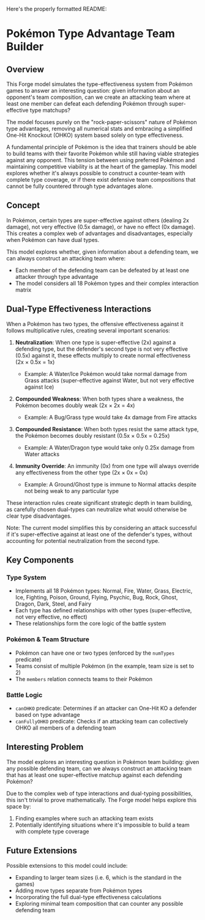 Here's the properly formatted README:

# Pokémon Type Advantage Team Builder

## Overview

This Forge model simulates the type-effectiveness system from Pokémon games to answer an interesting question: given information about an opponent's team composition, can we create an attacking team where at least one member can defeat each defending Pokémon through super-effective type matchups?

The model focuses purely on the "rock-paper-scissors" nature of Pokémon type advantages, removing all numerical stats and embracing a simplified One-Hit Knockout (OHKO) system based solely on type effectiveness.

A fundamental principle of Pokémon is the idea that trainers should be able to build teams with their favorite Pokémon while still having viable strategies against any opponent. This tension between using preferred Pokémon and maintaining competitive viability is at the heart of the gameplay. This model explores whether it's always possible to construct a counter-team with complete type coverage, or if there exist defensive team compositions that cannot be fully countered through type advantages alone.

## Concept

In Pokémon, certain types are super-effective against others (dealing 2x damage), not very effective (0.5x damage), or have no effect (0x damage). This creates a complex web of advantages and disadvantages, especially when Pokémon can have dual types.

This model explores whether, given information about a defending team, we can always construct an attacking team where:
- Each member of the defending team can be defeated by at least one attacker through type advantage
- The model considers all 18 Pokémon types and their complex interaction matrix

## Dual-Type Effectiveness Interactions

When a Pokémon has two types, the offensive effectiveness against it follows multiplicative rules, creating several important scenarios:

1. **Neutralization**: When one type is super-effective (2x) against a defending type, but the defender's second type is not very effective (0.5x) against it, these effects multiply to create normal effectiveness (2x × 0.5x = 1x)
   - Example: A Water/Ice Pokémon would take normal damage from Grass attacks (super-effective against Water, but not very effective against Ice)

2. **Compounded Weakness**: When both types share a weakness, the Pokémon becomes doubly weak (2x × 2x = 4x)
   - Example: A Bug/Grass type would take 4x damage from Fire attacks

3. **Compounded Resistance**: When both types resist the same attack type, the Pokémon becomes doubly resistant (0.5x × 0.5x = 0.25x)
   - Example: A Water/Dragon type would take only 0.25x damage from Water attacks

4. **Immunity Override**: An immunity (0x) from one type will always override any effectiveness from the other type (2x × 0x = 0x)
   - Example: A Ground/Ghost type is immune to Normal attacks despite not being weak to any particular type

These interaction rules create significant strategic depth in team building, as carefully chosen dual-types can neutralize what would otherwise be clear type disadvantages.

Note: The current model simplifies this by considering an attack successful if it's super-effective against at least one of the defender's types, without accounting for potential neutralization from the second type.

## Key Components

### Type System
- Implements all 18 Pokémon types: Normal, Fire, Water, Grass, Electric, Ice, Fighting, Poison, Ground, Flying, Psychic, Bug, Rock, Ghost, Dragon, Dark, Steel, and Fairy
- Each type has defined relationships with other types (super-effective, not very effective, no effect)
- These relationships form the core logic of the battle system

### Pokémon & Team Structure
- Pokémon can have one or two types (enforced by the `numTypes` predicate)
- Teams consist of multiple Pokémon (in the example, team size is set to 2)
- The `members` relation connects teams to their Pokémon

### Battle Logic
- `canOHKO` predicate: Determines if an attacker can One-Hit KO a defender based on type advantage
- `canFullyOHKO` predicate: Checks if an attacking team can collectively OHKO all members of a defending team

## Interesting Problem

The model explores an interesting question in Pokémon team building: given any possible defending team, can we always construct an attacking team that has at least one super-effective matchup against each defending Pokémon?

Due to the complex web of type interactions and dual-typing possibilities, this isn't trivial to prove mathematically. The Forge model helps explore this space by:
1. Finding examples where such an attacking team exists
2. Potentially identifying situations where it's impossible to build a team with complete type coverage


## Future Extensions

Possible extensions to this model could include:
- Expanding to larger team sizes (i.e. 6, which is the standard in the games)
- Adding move types separate from Pokémon types
- Incorporating the full dual-type effectiveness calculations
- Exploring minimal team composition that can counter any possible defending team
